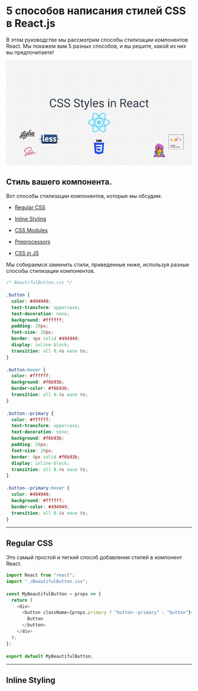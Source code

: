 # 5 способов написания стилей CSS в React.js

В этом руководстве мы рассмотрим способы стилизации компонентов React. Мы покажем вам 5 разных способов, и вы решите, какой из них вы предпочитаете!

![logo-react-css](img/logo.jpg)

## Стиль вашего компонента.

Вот способы стилизации компонентов, которые мы обсудим:

- [Regular CSS](#Regular-CSS)

- [Inline Styling](#Inline-Styling)

- [CSS Modules](#CSS-Modules)

- [Preprocessors](#Preprocessors)

- [CSS in JS](#CSS-in-JS)

Мы собираемся заменить стили, приведенные ниже, используя разные способы стилизации компонентов.

```css
/* BeautifulButton.css */

.button {
  color: #494949;
  text-transform: uppercase;
  text-decoration: none;
  background: #ffffff;
  padding: 20px;
  font-size: 20px;
  border: 4px solid #494949;
  display: inline-block;
  transition: all 0.4s ease 0s;
}

.button:hover {
  color: #ffffff;
  background: #f6b93b;
  border-color: #f6b93b;
  transition: all 0.4s ease 0s;
}

.button--primary {
  color: #ffffff;
  text-transform: uppercase;
  text-decoration: none;
  background: #f6b93b;
  padding: 20px;
  font-size: 20px;
  border: 4px solid #f6b93b;
  display: inline-block;
  transition: all 0.4s ease 0s;
}

.button--primary:hover {
  color: #494949;
  background: #ffffff;
  border-color: #494949;
  transition: all 0.4s ease 0s;
}
```

---

## Regular CSS

Это самый простой и легкий способ добавления стилей в компонент React.

```js
import React from "react";
import "./BeautifulButton.css";

const MyBeautifulButton = props => {
  return (
    <div>
      <button className={props.primary ? "button--primary" : "button"}>
        Button
      </button>
    </div>
  );
};

export default MyBeautifulButton;
```

---

## Inline Styling

